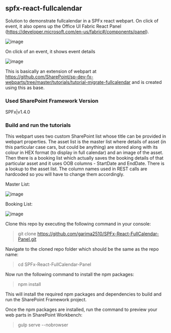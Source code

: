 ## spfx-react-fullcalendar

Solution to demonstrate fullcalendar in a SPFx react webpart. On click of event, it also opens up the Office UI Fabric React Panel (https://developer.microsoft.com/en-us/fabric#/components/panel).

![image](https://user-images.githubusercontent.com/5468867/41894996-6fb5f7e6-793e-11e8-8c4b-8b2f6a665234.png)

On click of an event, it shows event details

![image](https://user-images.githubusercontent.com/5468867/41895044-925d3ca0-793e-11e8-9e7b-03e2e21ce347.png)

This is basically an extension of webpart at https://github.com/SharePoint/sp-dev-fx-webparts/tree/master/tutorials/tutorial-migrate-fullcalendar and is created using this as base.

### Used SharePoint Framework Version
SPFx|v1.4.0

### Build and run the tutorials

This webpart uses two custom SharePoint list whose title can be provided in webpart properties. The asset list is the master list where details of asset (in this particular case cars, but could be anything) are stored along with its colour in HEX format (to display in full calendar) and an image of the asset. Then there is a booking list which actually saves the booking details of that particular asset and it uses OOB columns - StartDate and EndDate. There is a lookup to the asset list. The column names used in REST calls are hardcoded so you will have to change them accordingly.

Master List:

![image](https://user-images.githubusercontent.com/5468867/41895963-fd558c5e-7940-11e8-90b9-8dbd54505ac6.png)

Booking List:

![image](https://user-images.githubusercontent.com/5468867/41895987-16909092-7941-11e8-99ae-eeaa34f2e215.png)

Clone this repo by executing the following command in your console:
> git clone https://github.com/garima2510/SPFx-React-FullCalendar-Panel.git

Navigate to the cloned repo folder which should be the same as the repo name:
> cd SPFx-React-FullCalendar-Panel

Now run the following command to install the npm packages:
> npm install

This will install the required npm packages and dependencies to build and run the SharePoint Framework project.

Once the npm packages are installed, run the command to preview your web parts in SharePoint Workbench:
> gulp serve --nobrowser
